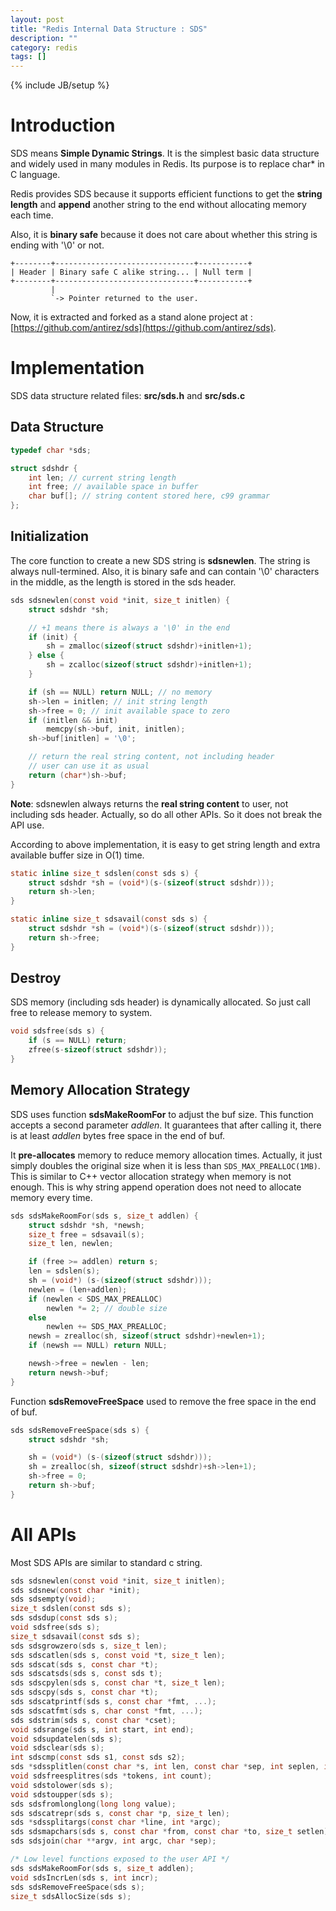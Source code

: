 ```yaml
---
layout: post
title: "Redis Internal Data Structure : SDS"
description: ""
category: redis
tags: []
---
```

{% include JB/setup %}

# Introduction
SDS means **Simple Dynamic Strings**. It is the simplest basic data structure and widely used in many modules in Redis. Its purpose is to replace char* in C language.

Redis provides SDS because it supports efficient functions to get the **string length** and **append** another string to the end without allocating memory each time. 

Also, it is **binary safe** because it does not care about whether this string is ending with '\0' or not. 

```text
+--------+-------------------------------+-----------+
| Header | Binary safe C alike string... | Null term |
+--------+-------------------------------+-----------+
         |
         `-> Pointer returned to the user.
```

Now, it is extracted and forked as a stand alone project at :  [https://github.com/antirez/sds](https://github.com/antirez/sds).

# Implementation
SDS data structure related files: **src/sds.h** and **src/sds.c**

## Data Structure

```c
typedef char *sds;

struct sdshdr {
    int len; // current string length
    int free; // available space in buffer
    char buf[]; // string content stored here, c99 grammar
};
```

## Initialization
The core function to create a new SDS string is **sdsnewlen**. The string is always null-termined. Also, it is binary safe and can contain '\0' characters in the middle, as the length is stored in the sds header.

```c
sds sdsnewlen(const void *init, size_t initlen) {
    struct sdshdr *sh;

    // +1 means there is always a '\0' in the end
    if (init) {
        sh = zmalloc(sizeof(struct sdshdr)+initlen+1);
    } else {
        sh = zcalloc(sizeof(struct sdshdr)+initlen+1);
    }

    if (sh == NULL) return NULL; // no memory
    sh->len = initlen; // init string length
    sh->free = 0; // init available space to zero
    if (initlen && init)
        memcpy(sh->buf, init, initlen);
    sh->buf[initlen] = '\0';

    // return the real string content, not including header
    // user can use it as usual
    return (char*)sh->buf;
}
```

**Note**: sdsnewlen always returns the **real string content** to user, not including sds header. Actually, so do all other APIs. So it does not break the API use.

According to above implementation, it is easy to get string length and extra available buffer size in O(1) time.

```c
static inline size_t sdslen(const sds s) {
    struct sdshdr *sh = (void*)(s-(sizeof(struct sdshdr)));
    return sh->len;
}

static inline size_t sdsavail(const sds s) {
    struct sdshdr *sh = (void*)(s-(sizeof(struct sdshdr)));
    return sh->free;
}
```

## Destroy
SDS memory (including sds header) is dynamically allocated. So just call free to release memory to system.

```c
void sdsfree(sds s) {
    if (s == NULL) return;
    zfree(s-sizeof(struct sdshdr));
}
```

## Memory Allocation Strategy
SDS uses function **sdsMakeRoomFor** to adjust the buf size. This function accepts a second parameter *addlen*. It guarantees that after calling it, there is at least *addlen* bytes free space in the end of buf.

It **pre-allocates** memory to reduce memory allocation times. Actually, it just simply doubles the original size when it is less than `SDS_MAX_PREALLOC(1MB)`. This is similar to C++ vector allocation strategy when memory is not enough. This is why string append operation does not need to allocate memory every time.

```c
sds sdsMakeRoomFor(sds s, size_t addlen) {
    struct sdshdr *sh, *newsh;
    size_t free = sdsavail(s);
    size_t len, newlen;

    if (free >= addlen) return s;
    len = sdslen(s);
    sh = (void*) (s-(sizeof(struct sdshdr)));
    newlen = (len+addlen);
    if (newlen < SDS_MAX_PREALLOC)
        newlen *= 2; // double size
    else
        newlen += SDS_MAX_PREALLOC;
    newsh = zrealloc(sh, sizeof(struct sdshdr)+newlen+1);
    if (newsh == NULL) return NULL;

    newsh->free = newlen - len;
    return newsh->buf;
}
```

Function **sdsRemoveFreeSpace** used to remove the free space in the end of buf.

```c
sds sdsRemoveFreeSpace(sds s) {
    struct sdshdr *sh;

    sh = (void*) (s-(sizeof(struct sdshdr)));
    sh = zrealloc(sh, sizeof(struct sdshdr)+sh->len+1);
    sh->free = 0;
    return sh->buf;
}
```

# All APIs
Most SDS APIs are similar to standard c string.

```c
sds sdsnewlen(const void *init, size_t initlen);
sds sdsnew(const char *init);
sds sdsempty(void);
size_t sdslen(const sds s);
sds sdsdup(const sds s);
void sdsfree(sds s);
size_t sdsavail(const sds s);
sds sdsgrowzero(sds s, size_t len);
sds sdscatlen(sds s, const void *t, size_t len);
sds sdscat(sds s, const char *t);
sds sdscatsds(sds s, const sds t);
sds sdscpylen(sds s, const char *t, size_t len);
sds sdscpy(sds s, const char *t);
sds sdscatprintf(sds s, const char *fmt, ...);
sds sdscatfmt(sds s, char const *fmt, ...);
sds sdstrim(sds s, const char *cset);
void sdsrange(sds s, int start, int end);
void sdsupdatelen(sds s);
void sdsclear(sds s);
int sdscmp(const sds s1, const sds s2);
sds *sdssplitlen(const char *s, int len, const char *sep, int seplen, int *count);
void sdsfreesplitres(sds *tokens, int count);
void sdstolower(sds s);
void sdstoupper(sds s);
sds sdsfromlonglong(long long value);
sds sdscatrepr(sds s, const char *p, size_t len);
sds *sdssplitargs(const char *line, int *argc);
sds sdsmapchars(sds s, const char *from, const char *to, size_t setlen);
sds sdsjoin(char **argv, int argc, char *sep);

/* Low level functions exposed to the user API */
sds sdsMakeRoomFor(sds s, size_t addlen);
void sdsIncrLen(sds s, int incr);
sds sdsRemoveFreeSpace(sds s);
size_t sdsAllocSize(sds s);
```
